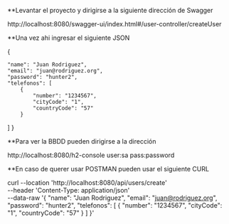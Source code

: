 **Levantar el proyecto y dirigirse a la siguiente dirección de Swagger

http://localhost:8080/swagger-ui/index.html#/user-controller/createUser


**Una vez ahi ingresar el siguiente JSON

{
    
    "name": "Juan Rodriguez",
    "email": "juan@rodriguez.org",
    "password": "hunter2",
    "telefonos": [
        {
            "number": "1234567",
            "cityCode": "1",
            "countryCode": "57"
        }
]
}

**Para ver la BBDD pueden dirigirse a la dirección 

http://localhost:8080/h2-console
user:sa
pass:password


**En caso de querer usar POSTMAN pueden usar el siguiente CURL

curl --location 'http://localhost:8080/api/users/create' \
--header 'Content-Type: application/json' \
--data-raw '{
    "name": "Juan Rodriguez",
    "email": "juan@rodriguez.org",
    "password": "hunter2",
    "telefonos": [
        {
            "number": "1234567",
            "cityCode": "1",
            "countryCode": "57"
        }
    ]
}'
